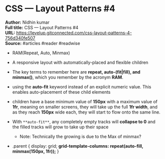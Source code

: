 # CSS — Layout Patterns #4

**Author:** Nidhin kumar  
**Full title:** CSS — Layout Patterns #4  
**URL:** https://levelup.gitconnected.com/css-layout-patterns-4-756d340fe507  
**Source:** #articles #reader #readwise

- RAM(Repeat, Auto, Minmax) 
   
- A responsive layout with automatically-placed and flexible children 
   
- The key terms to remember here are **repeat, auto-(fit|fill), and minmax()**, which you remember by the acronym **RAM**. 
   
- using the **auto-fit** keyword instead of an explicit numeric value. This enables auto-placement of these child elements 
   
- children have a base minimum value of **150px** with a maximum value of **1fr**, meaning on smaller screens, they will take up the full **1fr width**, and as they reach **150px** wide each, they will start to flow onto the same line. 
   
- With `**auto-fit**`, any completely empty tracks will **collapse to 0** and the filled tracks will grow to take up their space 
   
   - Note: Technically the growing is due to the Max of minmax?
   
- .parent { 
  display: grid; 
  **grid-template-columns: repeat(auto-fill, minmax(150px, 1fr));** 
  } 
   
